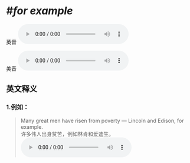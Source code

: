 # ***\#for example*** 
英音
<audio src="./media/for example1_AAC.aac" controls="controls"></audio>

美音
<audio src="./media/for example2_AAC.aac" controls="controls"></audio>



  

英文释义
---
### 1.**例如：**  

 > Many great men have risen from poverty — Lincoln and Edison, for example.   
 > 许多伟人出身贫苦，例如林肯和爱迪生。    
<audio src="./media/example-4.aac" controls="controls"></audio>


